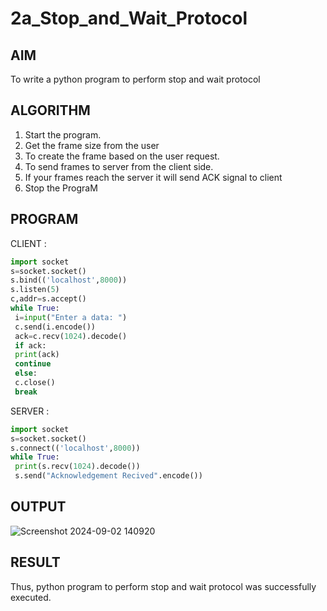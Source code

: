 # 2a_Stop_and_Wait_Protocol

## AIM 

To write a python program to perform stop and wait protocol
## ALGORITHM

1. Start the program.
2. Get the frame size from the user
3. To create the frame based on the user request.
4. To send frames to server from the client side.
5. If your frames reach the server it will send ACK signal to client
6. Stop the PrograM

## PROGRAM

CLIENT :  
```py
import socket
s=socket.socket()
s.bind(('localhost',8000))
s.listen(5)
c,addr=s.accept()
while True:
 i=input("Enter a data: ")
 c.send(i.encode())
 ack=c.recv(1024).decode()
 if ack:
 print(ack)
 continue
 else:
 c.close()
 break
```


SERVER :
```py
import socket
s=socket.socket()
s.connect(('localhost',8000))
while True:
 print(s.recv(1024).decode())
 s.send("Acknowledgement Recived".encode())
 ```


## OUTPUT

![Screenshot 2024-09-02 140920](https://github.com/user-attachments/assets/8dfdd8ec-5605-4b99-8f93-3544169bbd7c)

## RESULT
Thus, python program to perform stop and wait protocol was successfully executed.
